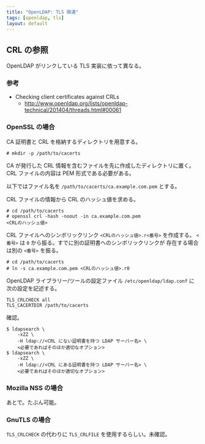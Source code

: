 ```yaml
---
title: "OpenLDAP: TLS 関連"
tags: [openldap, tls]
layout: default
---
```


CRL の参照
----------------------------------------------------------------------

OpenLDAP がリンクしている TLS 実装に依って異なる。

### 参考

  * Checking client certificates against CRLs 
    * http://www.openldap.org/lists/openldap-technical/201404/threads.html#00061

### OpenSSL の場合

CA 証明書と CRL を格納するディレクトリを用意する。

```console
# mkdir -p /path/to/cacerts
```

CA が発行した CRL 情報を含むファイルを先に作成したディレクトリに置く。
CRL ファイルの内容は PEM 形式である必要がある。

以下ではファイル名を `/path/to/cacerts/ca.example.com.pem` とする。

CRL ファイルの情報から CRL のハッシュ値を求める。

```console
# cd /path/to/cacerts
# openssl crl -hash -noout -in ca.example.com.pem
<CRLのハッシュ値>
```

CRL ファイルへのシンボリックリンク `<CRLのハッシュ値>.r<番号>` を作成する。
`<番号>` は `0` から振る。すでに別の証明書へのシンボリックリンクが
存在する場合は別の `<番号>` を振る。

```
# cd /path/to/cacerts
# ln -s ca.example.com.pem <CRLのハッシュ値>.r0
```

OpenLDAP ライブラリー/ツールの設定ファイル
`/etc/openldap/ldap.conf` に次の設定を記述する。

```
TLS_CRLCHECK all
TLS_CACERTDIR /path/to/cacerts
```

確認。

```
$ ldapsearch \
    -xZZ \
    -H ldap://<CRL にない証明書を持つ LDAP サーバー名> \
    <必要であればそのほか適切なオプション>
$ ldapsearch \
    -xZZ \
    -H ldap://<CRL にある証明書を持つ LDAP サーバー名> \
    <必要であればそのほか適切なオプション>
```

### Mozilla NSS の場合

あとで。たぶん可能。

### GnuTLS の場合

`TLS_CRLCHECK` の代わりに `TLS_CRLFILE` を使用するらしい。未確認。
